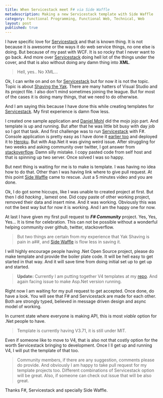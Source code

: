 ```yaml
---
title: When Servicestack meet F# via Side Waffle
metadescription: Making a new Servicestack template with Side Waffle
category: Functional Programming, Functional Web, Technical, Web
layout: post
published: true
---
```


I have specific love for [Servicestack](http://servicestack.net/) and that is known thing. It is not because it is awesome or the ways it do web service things, no one else is doing. But because of my past with WCF. It is so rocky that I never want to go back.  And more over [Servicestack](http://servicestack.net/) doing hell lot of the things under the cover, and that is also without doing any damn thing into **XML**. 

> Hell, yes.. No XML... 

Ok, I can write on and on for [Servicestack](http://servicestack.net/) but for now it is not the topic. Topic is about [Shaving the Yak](http://www.hanselman.com/blog/YakShavingDefinedIllGetThatDoneAsSoonAsIShaveThisYak.aspx). There are many hatters of Visual Studio and its project file. I also don't mind sometimes joining the league. But for most of the cases it is doing many things, that we need to do otherwise.

And I am saying this because I have done this while creating templates for  [Servicestack](http://servicestack.net/). My first experience is damn flow less.

I created one sample application and [Daniel Mohl](http://blog.danielmohl.com/) did the mojo jojo part. And template is up and running. But after that he was little bit busy with day job so I got that task. And first challenge was to run [Servicestack](http://servicestack.net/) with F#. Console application is pretty easy as I have done it [earlier too](https://github.com/kunjee17/ServiceStackHeroku) and deployed it to [Heroku](http://servicestackheroku.herokuapp.com/). But with Asp.Net it was giving weird issue. After struggling for two weeks and asking community over twitter, I got answer from [stackoverflow](http://stackoverflow.com/questions/21213363/servicestack-razor-page-is-getting-added-to-content). Damn silly mistake. I copy pasted code from self host and that is spinning up two server. Once solved I was so happy. 

But next thing is waiting for me is to make is template. I was having no idea how to do that. Other than I was having link where to give pull request. At this point [Side Waffle](http://sidewaffle.com/) came to rescue. Just a 5 minutes video and you are done. 

Ok, I do got some hiccups, like I was unable to created project at first. But then I did *hacking* , lamest one. Did copy paste of other working project, removed their data and insert mine. And it was working.  Obviously this was not the best way but for now it is working. And I am the happy one for now. 

At last I have given my first pull request to ***F# Community*** project. Yes, Yes, Yes... It is time for celebration. This can not be possible without a wonderful helping community over github, twitter, stackoverflow. 

> But two things are certain from my experience that Yak Shaving is pain in a##, and [Side Waffle](http://sidewaffle.com/) is flow less in saving it. 

I will highly encourage people having .Net Open Source project, please do make template and provide the boiler plate code. It will be hell easy to get started in that way. And it will save time from doing initial set up to get up and started. 

> **Update:**  Currently I am putting together V4 templates at my [repo](https://github.com/kunjee17/ServiceStackFSharp).  And again facing issue to make Asp.Net version running. 

Right now I am waiting for my pull request to get accepted. Once done, do have a look. You will see that F# and Servicestack are made for each other. Both are strongly typed, believed in message driven design and async model of working. 

In current state where everyone is making API, this is most *viable* option for .Net people to have. 

> Template is currently having V3.71, it is still under MIT. 

Even if someone like to move to V4, that is also not that costly option for the worth Servicestack bringing to development. Once I ll get up and running V4, I will put the template of that too. 

> Community members, if there are any suggestion, comments please do provide. And obviously I am happy to take pull request for my template projects too. Different combinations of Servicestack option will be great. Also, if someone can check out issue that will be also great.

Thanks F#, Servicestack and specially Side Waffle. 